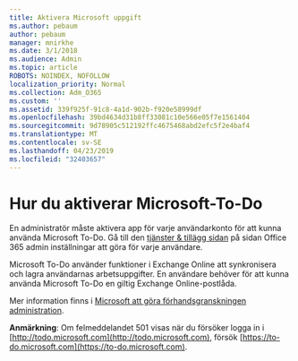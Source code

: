 ```yaml
---
title: Aktivera Microsoft uppgift
ms.author: pebaum
author: pebaum
manager: mnirkhe
ms.date: 3/1/2018
ms.audience: Admin
ms.topic: article
ROBOTS: NOINDEX, NOFOLLOW
localization_priority: Normal
ms.collection: Adm_O365
ms.custom: ''
ms.assetid: 339f925f-91c8-4a1d-902b-f920e58999df
ms.openlocfilehash: 39bd4634d31b8ff33081c10e566e05f7e1561404
ms.sourcegitcommit: 9d78905c512192ffc4675468abd2efc5f2e4baf4
ms.translationtype: MT
ms.contentlocale: sv-SE
ms.lasthandoff: 04/23/2019
ms.locfileid: "32403657"
---
```

# <a name="how-to-enable-microsoft-to-do"></a>Hur du aktiverar Microsoft-To-Do

En administratör måste aktivera app för varje användarkonto för att kunna använda Microsoft To-Do. Gå till den [tjänster &amp; tillägg sidan](https://portal.office.com/adminportal/home#/Settings/ServicesAndAddIns) på sidan Office 365 admin inställningar att göra för varje användare. 
  
Microsoft To-Do använder funktioner i Exchange Online att synkronisera och lagra användarnas arbetsuppgifter. En användare behöver för att kunna använda Microsoft To-Do en giltig Exchange Online-postlåda.
  
Mer information finns i [Microsoft att göra förhandsgranskningen administration](https://support.office.com/article/490c1a8c-2333-4952-8125-841afadb9620.aspx).
  
 **Anmärkning**: Om felmeddelandet 501 visas när du försöker logga in i [http://todo.microsoft.com](http://todo.microsoft.com), försök [https://to-do.microsoft.com](https://to-do.microsoft.com).
  

